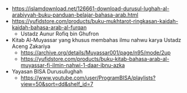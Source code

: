 * https://islamdownload.net/126661-download-durusul-lughah-al-arabiyyah-buku-panduan-belajar-bahasa-arab.html
* https://yufidstore.com/products/buku-mukhtarot-ringkasan-kaidah-kaidah-bahasa-arab-al-furqan
  * Ustadz Aunur Rofiq bin Ghufron
* Kitab Al-Muyassar yang khusus membahas ilmu nahwu karya Ustadz Aceng Zakariya
  * https://archive.org/details/Muyassar001/page/n95/mode/2up
  * https://yufidstore.com/products/buku-kitab-bahasa-arab-al-muyassar-fi-ilmin-nahwi-1-daar-ibnu-azka
* Yayasan BISA Durusullughah 
  * https://www.youtube.com/user/ProgramBISA/playlists?view=50&sort=dd&shelf_id=7
